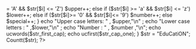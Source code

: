 <?php 
function Countt($str) 
{ 

    $upper = 0;  

    $lower = 0; 

    $number = 0; 

    $special = 0; 

    for ($i = 0; $i < strlen($str); $i++) 

    { 

        if ($str[$i] >= 'A' &&  

            $str[$i] <= 'Z') 

            $upper++; 

        else if ($str[$i] >= 'a' &&  

                 $str[$i] <= 'z') 

            $lower++; 

        else if ($str[$i]>= '0' &&  

                 $str[$i]<= '9') 

            $number++; 

        else

            $special++; 

    } 

    echo "Upper case letters: " , $upper,"\n" ; 

    echo "Lower case letters : " ,$lower,"\n" ; 

    echo "Number : " , $number ,"\n"; 

    echo ucwords($str_first_cap);     

    echo ucfirst($str_cap_one);
} 

  

   

    $str = "EduCatiON"; 

    Countt($str); 
?>
